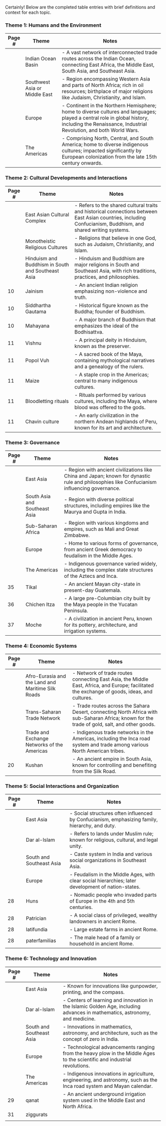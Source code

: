 Certainly! Below are the completed table entries with brief definitions and context for each topic.

### Theme 1: Humans and the Environment

| Page # | Theme                         | Notes                                                                                                                                                                                           |
| ------ | ----------------------------- | ----------------------------------------------------------------------------------------------------------------------------------------------------------------------------------------------- |
|        | Indian Ocean Basin            | - A vast network of interconnected trade routes across the Indian Ocean, connecting East Africa, the Middle East, South Asia, and Southeast Asia.                                               |
|        | Southwest Asia or Middle East | - Region encompassing Western Asia and parts of North Africa; rich in oil resources; birthplace of major religions like Judaism, Christianity, and Islam.                                       |
|        | Europe                        | - Continent in the Northern Hemisphere; home to diverse cultures and languages; played a central role in global history, including the Renaissance, Industrial Revolution, and both World Wars. |
|        | The Americas                  | - Comprising North, Central, and South America; home to diverse indigenous cultures; impacted significantly by European colonization from the late 15th century onwards.                        |

### Theme 2: Cultural Developments and Interactions

| Page # | Theme                                             | Notes                                                                                                                                                         |
| ------ | ------------------------------------------------- | ------------------------------------------------------------------------------------------------------------------------------------------------------------- |
|        | East Asian Cultural Complex                       | - Refers to the shared cultural traits and historical connections between East Asian countries, including Confucianism, Buddhism, and shared writing systems. |
|        | Monotheistic Religious Cultures                   | - Religions that believe in one God, such as Judaism, Christianity, and Islam.                                                                                |
|        | Hinduism and Buddhism in South and Southeast Asia | - Hinduism and Buddhism are major religions in South and Southeast Asia, with rich traditions, practices, and philosophies.                                   |
| 10     | Jainism                                           | - An ancient Indian religion emphasizing non-violence and truth.                                                                                              |
| 10     | Siddhartha Gautama                                | - Historical figure known as the Buddha; founder of Buddhism.                                                                                                 |
| 10     | Mahayana                                          | - A major branch of Buddhism that emphasizes the ideal of the Bodhisattva.                                                                                    |
| 11     | Vishnu                                            | - A principal deity in Hinduism, known as the preserver.                                                                                                      |
| 11     | Popol Vuh                                         | - A sacred book of the Maya, containing mythological narratives and a genealogy of the rulers.                                                                |
| 11     | Maize                                             | - A staple crop in the Americas; central to many indigenous cultures.                                                                                         |
| 11     | Bloodletting rituals                              | - Rituals performed by various cultures, including the Maya, where blood was offered to the gods.                                                             |
| 11     | Chavin culture                                    | - An early civilization in the northern Andean highlands of Peru, known for its art and architecture.                                                         |

### Theme 3: Governance

| Page # | Theme                         | Notes                                                                                                                                        |
| ------ | ----------------------------- | -------------------------------------------------------------------------------------------------------------------------------------------- |
|        | East Asia                     | - Region with ancient civilizations like China and Japan; known for dynastic rule and philosophies like Confucianism influencing governance. |
|        | South Asia and Southeast Asia | - Region with diverse political structures, including empires like the Maurya and Gupta in India.                                            |
|        | Sub-Saharan Africa            | - Region with various kingdoms and empires, such as Mali and Great Zimbabwe.                                                                 |
|        | Europe                        | - Home to various forms of governance, from ancient Greek democracy to feudalism in the Middle Ages.                                         |
|        | The Americas                  | - Indigenous governance varied widely, including the complex state structures of the Aztecs and Inca.                                        |
| 35     | Tikal                         | - An ancient Mayan city-state in present-day Guatemala.                                                                                      |
| 36     | Chichen Itza                  | - A large pre-Columbian city built by the Maya people in the Yucatan Peninsula.                                                              |
| 37     | Moche                         | - A civilization in ancient Peru, known for its pottery, architecture, and irrigation systems.                                               |

### Theme 4: Economic Systems

| Page # | Theme                                             | Notes                                                                                                                                         |
| ------ | ------------------------------------------------- | --------------------------------------------------------------------------------------------------------------------------------------------- |
|        | Afro-Eurasia and the Land and Maritime Silk Roads | - Network of trade routes connecting East Asia, the Middle East, Africa, and Europe; facilitated the exchange of goods, ideas, and cultures.  |
|        | Trans-Saharan Trade Network                       | - Trade routes across the Sahara Desert, connecting North Africa with sub-Saharan Africa; known for the trade of gold, salt, and other goods. |
|        | Trade and Exchange Networks of the Americas       | - Indigenous trade networks in the Americas, including the Inca road system and trade among various North American tribes.                    |
| 20     | Kushan                                            | - An ancient empire in South Asia, known for controlling and benefiting from the Silk Road.                                                   |

### Theme 5: Social Interactions and Organization

| Page # | Theme                    | Notes                                                                                              |
| ------ | ------------------------ | -------------------------------------------------------------------------------------------------- |
|        | East Asia                | - Social structures often influenced by Confucianism, emphasizing family, hierarchy, and duty.     |
|        | Dar al-Islam             | - Refers to lands under Muslim rule; known for religious, cultural, and legal unity.               |
|        | South and Southeast Asia | - Caste system in India and various social organizations in Southeast Asia.                        |
|        | Europe                   | - Feudalism in the Middle Ages, with clear social hierarchies; later development of nation-states. |
| 28     | Huns                     | - Nomadic people who invaded parts of Europe in the 4th and 5th centuries.                         |
| 28     | Patrician                | - A social class of privileged, wealthy landowners in ancient Rome.                                |
| 28     | latifundia               | - Large estate farms in ancient Rome.                                                              |
| 28     | paterfamilias            | - The male head of a family or household in ancient Rome.                                          |

### Theme 6: Technology and Innovation

| Page # | Theme                    | Notes                                                                                                                       |
| ------ | ------------------------ | --------------------------------------------------------------------------------------------------------------------------- |
|        | East Asia                | - Known for innovations like gunpowder, printing, and the compass.                                                          |
|        | Dar al-Islam             | - Centers of learning and innovation in the Islamic Golden Age, including advances in mathematics, astronomy, and medicine. |
|        | South and Southeast Asia | - Innovations in mathematics, astronomy, and architecture, such as the concept of zero in India.                            |
|        | Europe                   | - Technological advancements ranging from the heavy plow in the Middle Ages to the scientific and industrial revolutions.   |
|        | The Americas             | - Indigenous innovations in agriculture, engineering, and astronomy, such as the Inca road system and Mayan calendar.       |
| 29     | qanat                    | - An ancient underground irrigation system used in the Middle East and North Africa.                                        |
| 31     | ziggurats                |                                                                                                                             |
|        |                          |                                                                                                                             |